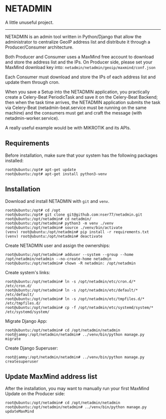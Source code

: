 # NETADMIN

A little unuseful project.

---

NETADMIN is an admin tool written in Python/Django that allow the administrator to centralize GeoIP address list and distribute it through a Producer/Consumer architecture.

Both Producer and Consumer uses a MaxMind free account to download and store the address list and the IPs.
On Producer side, please set your MaxMind download key into: ```netadmin/netadmin/geoip/maxmind/conf.json```

Each Consumer must download and store the IPs of each address list and update them through cron.


When you save a Setup into the NETADMIN application, you practically create a Celery-Beat PeriodicTask and save it on the Celery-Beat Backend; then when the task time arrives, the NETADMIN application submits the task via Celery-Beat (netadmin-beat.service must be running on the same machine) and the consumers must get and craft the message (with netadmin-worker.service).


A really useful example would be with MIKROTIK and its APIs.

## Requirements
Before installation, make sure that your system has the following packages installed:

```
root@ubuntu:/opt# apt-get update
root@ubuntu:/opt# apt-get install python3-venv
```

## Installation
Download and install NETADMIN with ```git``` and ```venv```.
```
root@ubuntu:/opt# cd /opt
root@ubuntu:/opt# git clone git@github.com:nser77/netadmin.git
root@ubuntu:/opt/netadmin# cd netadmin/
root@ubuntu:/opt/netadmin# python3 -m venv ./venv
root@ubuntu:/opt/netadmin# source ./venv/bin/activate
(venv) root@ubuntu:/opt/netadmin# pip install -r requirements.txt
(venv) root@ubuntu:/opt/netadmin# deactivate
```

Create NETADMIN user and assign the ownerships:
```
root@ubuntu:/opt/netadmin# adduser --system --group --home /opt/netadmin/netadmin --no-create-home netadmin
root@ubuntu:/opt/netadmin# chown -R netadmin: /opt/netadmin
```

Create system's links:
```
root@ubuntu:/opt/netadmin# ln -s /opt/netadmin/etc/cron.d/* /etc/cron.d/
root@ubuntu:/opt/netadmin# ln -s /opt/netadmin/etc/default/* /etc/default/
root@ubuntu:/opt/netadmin# ln -s /opt/netadmin/etc/tmpfiles.d/* /etc/tmpfiles.d/
root@ubuntu:/opt/netadmin# cp -f /opt/netadmin/etc/systemd/system/* /etc/systemd/system/
```

Migrate Django App:
```
root@ubuntu:/opt/netadmin# cd /opt/netadmin/netadmin
root@jammy:/opt/netadmin/netadmin# ../venv/bin/python manage.py migrate
```

Create Django Superuser:
```
root@jammy:/opt/netadmin/netadmin# ../venv/bin/python manage.py createsuperuser
```

## Update MaxMind address list
After the installation, you may want to manually run your first MaxMind Update on the Producer side:
```
root@ubuntu:/opt/netadmin# cd /opt/netadmin/netadmin
root@ubuntu:/opt/netadmin/netadmin# ../venv/bin/python manage.py updateMaxMind
```
